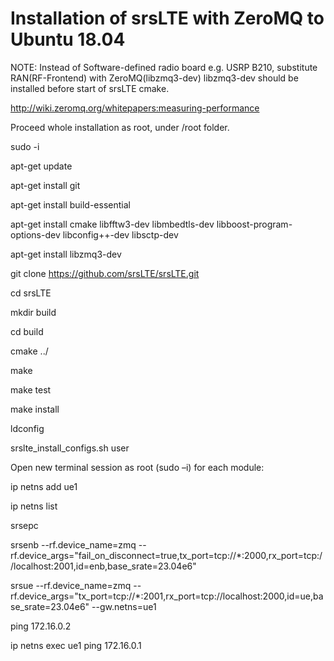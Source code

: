 # Installation of srsLTE with ZeroMQ to Ubuntu 18.04

NOTE: Instead of Software-defined radio board e.g. USRP B210, substitute RAN(RF-Frontend) with ZeroMQ(libzmq3-dev)
libzmq3-dev should be installed before start of srsLTE cmake.

http://wiki.zeromq.org/whitepapers:measuring-performance

Proceed whole installation as root, under /root folder.

sudo -i
                                          
apt-get update

apt-get install git

apt-get install build-essential

apt-get install cmake libfftw3-dev libmbedtls-dev libboost-program-options-dev libconfig++-dev libsctp-dev

apt-get install libzmq3-dev                      

git clone https://github.com/srsLTE/srsLTE.git

cd srsLTE

mkdir build

cd build

cmake ../ 

make

make test

make install

ldconfig

srslte_install_configs.sh user

Open new terminal session as root (sudo –i) for each module:

ip netns add ue1

ip netns list

srsepc

srsenb --rf.device_name=zmq --rf.device_args="fail_on_disconnect=true,tx_port=tcp://*:2000,rx_port=tcp://localhost:2001,id=enb,base_srate=23.04e6"

srsue --rf.device_name=zmq --rf.device_args="tx_port=tcp://*:2001,rx_port=tcp://localhost:2000,id=ue,base_srate=23.04e6" --gw.netns=ue1

ping 172.16.0.2

ip netns exec ue1 ping 172.16.0.1


